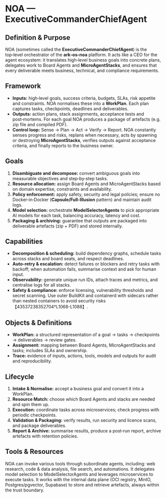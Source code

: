 # NOA — ExecutiveCommanderChiefAgent

## Definition & Purpose

NOA (sometimes called the **ExecutiveCommanderChiefAgent**) is the top‑level orchestrator of
the **ark‑os‑noa** platform.  It acts like a CEO for the agent ecosystem: it translates
high‑level business goals into concrete plans, delegates work to Board Agents and
**MicroAgentStacks**, and ensures that every deliverable meets business, technical, and
compliance requirements.

## Framework

* **Inputs:** high‑level goals, success criteria, budgets, SLAs, risk appetite and
  constraints.  NOA normalises these into a **WorkPlan**.  Each plan captures tasks,
  checkpoints, deadlines and deliverables.
* **Outputs:** action plans, stack assignments, acceptance tests and post‑mortems.  For
  each goal NOA produces a package of artefacts (e.g. zip file and compiled PDF).
* **Control loop:** Sense → Plan → Act → Verify → Report.  NOA constantly senses
  progress and risks, replans when necessary, acts by spawning or destroying
  **MicroAgentStacks**, verifies outputs against acceptance criteria, and finally reports
  to the business owner.

## Goals

1. **Disambiguate and decompose:** convert ambiguous goals into measurable objectives and
   step‑by‑step tasks.
2. **Resource allocation:** assign Board Agents and MicroAgentStacks based on domain
   expertise, constraints and availability.
3. **Policy enforcement:** apply safety, security and legal policies; ensure no
   Docker‑in‑Docker (**Capsule/Full‑Illusion** pattern) and maintain audit logs.
4. **Model selection:** orchestrate **ModelSelectorAgents** to pick appropriate AI models
   for each task, balancing accuracy, latency and cost.
5. **Packaging & archiving:** guarantee that outputs are packaged into deliverable
   artefacts (zip + PDF) and stored internally.

## Capabilities

* **Decomposition & scheduling:** build dependency graphs, schedule tasks across stacks
  and board seats, and respect deadlines.
* **Auto‑retry & escalation:** detect failures or blockers and retry tasks with
  backoff; when automation fails, summarise context and ask for human input.
* **Observability:** generate unique run IDs, attach traces and metrics, and
  centralise logs for all stacks.
* **Safety & compliance:** enforce licensing, vulnerability thresholds and secret
  scanning.  Use outer BuildKit and containerd with sidecars rather than nested
  containers to avoid security risks【43537238352704†L1068-L1088】.

## Objects & Definitions

* **WorkPlan:** a structured representation of a goal → tasks → checkpoints → deliverables
  → review gates.
* **Assignment:** mapping between Board Agents, MicroAgentStacks and tasks; includes
  SLAs and ownership.
* **Trace:** evidence of inputs, actions, tools, models and outputs for audit and
  reproducibility.

## Lifecycle

1. **Intake & Normalise:** accept a business goal and convert it into a WorkPlan.
2. **Resource Match:** choose which Board Agents and stacks are needed and spin them up.
3. **Execution:** coordinate tasks across microservices; check progress with periodic
   checkpoints.
4. **Validation & Packaging:** verify results, run security and licence scans, and
   package deliverables.
5. **Report & Archive:** summarise results, produce a post‑run report, archive artefacts
   with retention policies.

## Tools & Resources

NOA can invoke various tools through subordinate agents, including: web research, code &
data analysis, file search, and automations.  It delegates model selection to
ModelSelectorAgents and leverages microservices to execute tasks.  It works with the
internal data plane (OCI registry, MinIO, Postgres/pgvector, Supabase) to store and
retrieve artefacts, always within the trust boundary.